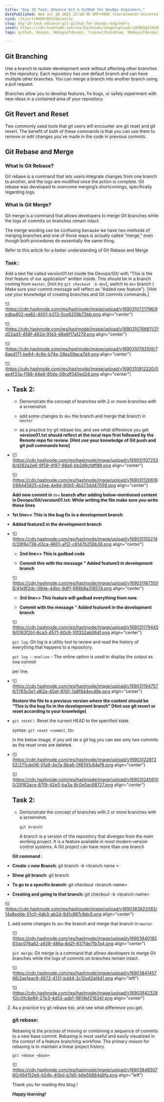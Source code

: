 ```yaml
---
title: "Day 10 Task: Advance Git & GitHub for DevOps Engineers."
datePublished: Wed Jul 26 2023 15:28:36 GMT+0000 (Coordinated Universal Time)
cuid: clkjvrtr9000c09lb5pjear2v
slug: day-10-task-advance-git-github-for-devops-engineers
cover: https://cdn.hashnode.com/res/hashnode/image/upload/v1690382392854/3f70ed87-daa8-4fcd-b4dd-b4a91d866009.png
tags: github, devops, 90daysofdevops, trainwithshubham, 90daysofdevops-chanllenge

---
```


## Git Branching

Use a branch to isolate development work without affecting other branches in the repository. Each repository has one default branch and can have multiple other branches. You can merge a branch into another branch using a pull request.

Branches allow you to develop features, fix bugs, or safely experiment with new ideas in a contained area of your repository.

## Git Revert and Reset

Two commonly used tools that git users will encounter are git reset and git revert. The benefit of both of these commands is that you can use them to remove or edit changes you’ve made in the code in previous commits.

## Git Rebase and Merge

### What Is Git Rebase?

Git rebase is a command that lets users integrate changes from one branch to another, and the logs are modified once the action is complete. Git rebase was developed to overcome merging’s shortcomings, specifically regarding logs.

### What Is Git Merge?

Git merge is a command that allows developers to merge Git branches while the logs of commits on branches remain intact.

The merge wording can be confusing because we have two methods of merging branches and one of those ways is actually called “merge,” even though both procedures do essentially the same thing.

Refer to this article for a better understanding of Git Rebase and Merge

### **Task :**

Add a text file called version01.txt inside the Devops/Git/ with “This is the first feature of our application” written inside. This should be in a branch coming from `master`, \[hint try `git checkout -b dev`\], switch to `dev` branch ( Make sure your commit message will reflect as "Added new feature"). \[Hint use your knowledge of creating branches and Git commits commands.\]

![](https://cdn.hashnode.com/res/hashnode/image/upload/v1690310721796/9edba402-ea82-4001-b313-0ce6259b73bb.png align="center")

![](https://cdn.hashnode.com/res/hashnode/image/upload/v1690310766811/21d22ad3-458f-492d-91d3-48e8f17a1279.png align="center")

![](https://cdn.hashnode.com/res/hashnode/image/upload/v1690310793109/76aed171-be64-4c6e-b74e-28ea59aca7d4.png align="center")

![](https://cdn.hashnode.com/res/hashnode/image/upload/v1690310812220/0ae4f33a-f188-44e6-85de-09cdf040ed24.png align="center")

* ## Task 2:
    
    * Demonstrate the concept of branches with 2 or more branches with a screenshot.
        
    * add some changes to `dev` the branch and merge that branch in `master`
        
    * as a practice try git rebase too, and see what difference you get **version01.txt should reflect at the local repo first followed by the Remote repo for review. \[Hint use your knowledge of Git push and git pull commands here\]**
        
    
* ![](https://cdn.hashnode.com/res/hashnode/image/upload/v1690311072538/d282a2e6-9f59-4f87-88a6-bb2d9cfdff89.png align="center")
    
    ![](https://cdn.hashnode.com/res/hashnode/image/upload/v1690311206191/68445825-e2ee-4e8d-90b5-4b2734d47059.png align="center")
    
    **Add new commit in** `dev` **branch after adding below-mentioned content in Devops/Git/version01.txt: While writing the file make sure you write these lines**
    
* **1st line&gt;&gt; This is the bug fix in a development branch**
    
* **Added feature2 in the development branch**
    
* ![](https://cdn.hashnode.com/res/hashnode/image/upload/v1690311552140/28f8e738-d3ca-4601-a112-c8147b258b38.png align="center")
    
    * **2nd line&gt;&gt; This is gadbad code**
        
    * **Commit this with the message “ Added feature3 in development branch**
        
    
    ![](https://cdn.hashnode.com/res/hashnode/image/upload/v1690311673508/41e9f2dc-09de-44bc-8df1-688b8a318574.png align="center")
    
    * **3rd line&gt;&gt; This feature will gadbad everything from now.**
        
    * **Commit with the message “ Added feature4 in the development branch**
        
    
    ![](https://cdn.hashnode.com/res/hashnode/image/upload/v1690311794459/0163f2b1-6ca3-4571-80c8-10f332ab06df.png align="center")
    
    `git log`: Git log is a utility tool to review and read the history of everything that happens to a repository. 
    
    `git log --oneline` - The online option is used to display the output as one commit
    
    per line.
    
* ![](https://cdn.hashnode.com/res/hashnode/image/upload/v1690311947576/1783c5e1-d62a-40af-97d1-7a8f844ecd9e.png align="center")
    
    **Restore the file to a previous version where the content should be “This is the bug fix in the development branch” \[Hint use git revert or reset according to your knowledge\]**
    
* `git reset` **:**  Reset the current HEAD to the specified state.
    
    syntax: `git reset <commit_ID>`
    
    In the below image, if you will do a git log you can see only two commits as the reset ones are deleted.
    
* ![](https://cdn.hashnode.com/res/hashnode/image/upload/v1690312297252/271cde06-01a9-4e7a-9ba6-0f67d1c84ef8.png align="center")
    
    ![](https://cdn.hashnode.com/res/hashnode/image/upload/v1690312456100/29162ace-87f9-42e0-ba3a-8c0e0ac68727.png align="center")
    
    ## Task 2:
    
    * Demonstrate the concept of branches with 2 or more branches with a screenshot.
        
        `git branch`**:**
        
        A branch is a version of the repository that diverges from the main working project. It is a feature available in most modern version control systems. A Git project can have more than one branch
        
    
    **Git command** :
    
* **Create** a **new Branch**: git branch -b &lt;branch name &gt;
    
* **Show git branch**: git branch
    
* **To go to a specific branch**: git checkout &lt;branch-name&gt;
    
* **Creating and going to that branch:** git checkout -b &lt;branch-name&gt;
    

![](https://cdn.hashnode.com/res/hashnode/image/upload/v1690383922083/14a8edde-51c0-4db3-ab2d-9d1c897c6dc6.png align="center")

1. add some changes to `dev` the branch and merge that branch in `master`
    
    ![](https://cdn.hashnode.com/res/hashnode/image/upload/v1690384018581/ac076a82-a928-486a-8d2f-937fde7fb7a4.png align="center")
    
    `git merge`: Git merge is a command that allows developers to merge Git branches while the logs of commits on branches remain intact.
    
    ![](https://cdn.hashnode.com/res/hashnode/image/upload/v1690384145766/2ae1eac9-4872-4131-bd44-2c12e42af441.png align="left")
    
    ![](https://cdn.hashnode.com/res/hashnode/image/upload/v1690384232810/c0fc6e69-27b3-4d53-adb1-9814bf218341.png align="center")
    
2. As a practice try git rebase too, and see what difference you get.
    
    ### git rebase:
    
    Rebasing is the process of moving or combining a sequence of commits to a new base commit. Rebasing is most useful and easily visualized in the context of a feature branching workflow. The primary reason for rebasing is to maintain a linear project history.
    
    `git rebase <base>`
    
    ![](https://cdn.hashnode.com/res/hashnode/image/upload/v1690384850780/464152e6-b54b-40bd-b7d0-b6e56884a9fa.png align="left")
    
    Thank you for reading this blog !
    
    ***Happy learning!***